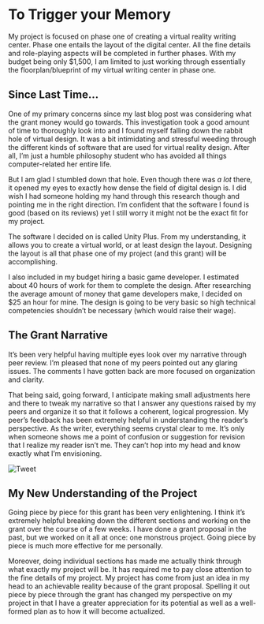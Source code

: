 # To Trigger your Memory

My project is focused on phase one of creating a virtual reality writing center. Phase one entails the layout of the digital center. All the fine details and role-playing aspects will be completed in further phases. With my budget being only $1,500, I am limited to just working through essentially the floorplan/blueprint of my virtual writing center in phase one.  

## Since Last Time…

One of my primary concerns since my last blog post was considering what the grant money would go towards. This investigation took a good amount of time to thoroughly look into and I found myself falling down the rabbit hole of virtual design. It was a bit intimidating and stressful weeding through the different kinds of software that are used for virtual reality design. After all, I’m just a humble philosophy student who has avoided all things computer-related her entire life. 

But I am glad I stumbled down that hole. Even though there was *a lot* there, it opened my eyes to exactly how dense the field of digital design is. I did wish I had someone holding my hand through this research though and pointing me in the right direction. I’m confident that the software I found is good (based on its reviews) yet I still worry it might not be the exact fit for my project. 

The software I decided on is called Unity Plus. From my understanding, it allows you to create a virtual world, or at least design the layout. Designing the layout is all that phase one of my project (and this grant) will be accomplishing.

I also included in my budget hiring a basic game developer. I estimated about 40 hours of work for them to complete the design. After researching the average amount of money that game developers make, I decided on $25 an hour for mine. The design is going to be very basic so high technical competencies shouldn’t be necessary (which would raise their wage). 

## The Grant Narrative

It’s been very helpful having multiple eyes look over my narrative through peer review. I’m pleased that none of my peers pointed out any glaring issues. The comments I have gotten back are more focused on organization and clarity. 

That being said, going forward, I anticipate making small adjustments here and there to tweak my narrative so that I answer any questions raised by my peers and organize it so that it follows a coherent, logical progression. My peer’s feedback has been extremely helpful in understanding the reader’s perspective. As the writer, everything seems crystal clear to me. It’s only when someone shows me a point of confusion or suggestion for revision that I realize my reader isn’t me. They can’t hop into my head and know exactly what I’m envisioning. 

![Tweet](https://abbysaether.github.io/abbysaether/images/IMG_7061.png)

## My New Understanding of the Project

Going piece by piece for this grant has been very enlightening. I think it’s extremely helpful breaking down the different sections and working on the grant over the course of a few weeks. I have done a grant proposal in the past, but we worked on it all at once: one monstrous project. Going piece by piece is much more effective for me personally.

Moreover, doing individual sections has made me actually think through what exactly my project will be. It has required me to pay close attention to the fine details of my project. My project has come from just an idea in my head to an achievable reality because of the grant proposal. Spelling it out piece by piece through the grant has changed my perspective on my project in that I have a greater appreciation for its potential as well as a well-formed plan as to how it will become actualized. 
